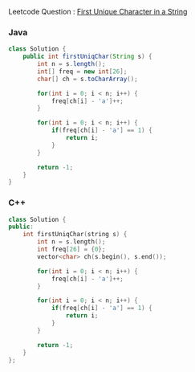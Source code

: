 Leetcode Question : [First Unique Character in a String](https://leetcode.com/problems/first-unique-character-in-a-string/)

### Java
```java
class Solution {
    public int firstUniqChar(String s) {
        int n = s.length();
        int[] freq = new int[26];
        char[] ch = s.toCharArray(); 

        for(int i = 0; i < n; i++) {
            freq[ch[i] - 'a']++;           
        }

        for(int i = 0; i < n; i++) {
            if(freq[ch[i] - 'a'] == 1) {
                return i;
            }
        }

        return -1;
    }
}
```

### C++
```cpp
class Solution {
public:
    int firstUniqChar(string s) {
        int n = s.length();
        int freq[26] = {0};
        vector<char> ch(s.begin(), s.end());

        for(int i = 0; i < n; i++) {
            freq[ch[i] - 'a']++;
        }

        for(int i = 0; i < n; i++) {
            if(freq[ch[i] - 'a'] == 1) {
                return i;
            }
        }

        return -1;
    }
};
```
